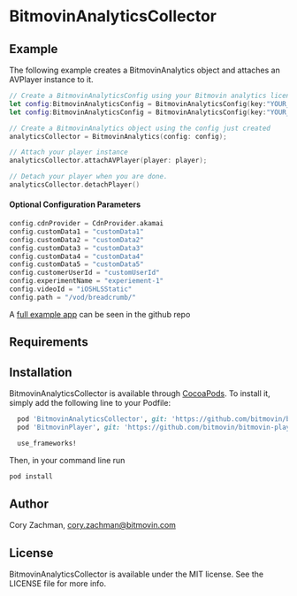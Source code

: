 # BitmovinAnalyticsCollector

## Example


The following example creates a BitmovinAnalytics object and attaches an AVPlayer instance to it.

```swift
// Create a BitmovinAnalyticsConfig using your Bitmovin analytics license key and/or your Bitmovin Player Key
let config:BitmovinAnalyticsConfig = BitmovinAnalyticsConfig(key:"YOUR_ANALYTICS_KEY",playerKey:"YOUR_PLAYER_KEY")
let config:BitmovinAnalyticsConfig = BitmovinAnalyticsConfig(key:"YOUR_ANALYTICS_KEY")

// Create a BitmovinAnalytics object using the config just created
analyticsCollector = BitmovinAnalytics(config: config);

// Attach your player instance
analyticsCollector.attachAVPlayer(player: player);

// Detach your player when you are done.
analyticsCollector.detachPlayer()
```


#### Optional Configuration Parameters
```swift
config.cdnProvider = CdnProvider.akamai
config.customData1 = "customData1"
config.customData2 = "customData2"
config.customData3 = "customData3"
config.customData4 = "customData4"
config.customData5 = "customData5"
config.customerUserId = "customUserId"
config.experimentName = "experiement-1"
config.videoId = "iOSHLSStatic"
config.path = "/vod/breadcrumb/"
```

A [full example app]() can be seen in the github repo

## Requirements

## Installation

BitmovinAnalyticsCollector is available through [CocoaPods](http://cocoapods.org). To install
it, simply add the following line to your Podfile:

```ruby
  pod 'BitmovinAnalyticsCollector', git: 'https://github.com/bitmovin/bitmovin-analytics-collector-ios.git', tag:'1.3.1'
  pod 'BitmovinPlayer', git: 'https://github.com/bitmovin/bitmovin-player-ios-sdk-cocoapod.git', tag: '2.9.0'

  use_frameworks!
```

Then, in your command line run

```ruby
pod install
```

## Author

Cory Zachman, cory.zachman@bitmovin.com

## License

BitmovinAnalyticsCollector is available under the MIT license. See the LICENSE file for more info.
